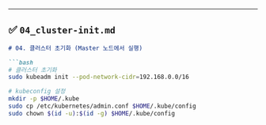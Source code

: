 
---

## ✅ `04_cluster-init.md`

```md
# 04. 클러스터 초기화 (Master 노드에서 실행)

```bash
# 클러스터 초기화
sudo kubeadm init --pod-network-cidr=192.168.0.0/16

# kubeconfig 설정
mkdir -p $HOME/.kube
sudo cp /etc/kubernetes/admin.conf $HOME/.kube/config
sudo chown $(id -u):$(id -g) $HOME/.kube/config
